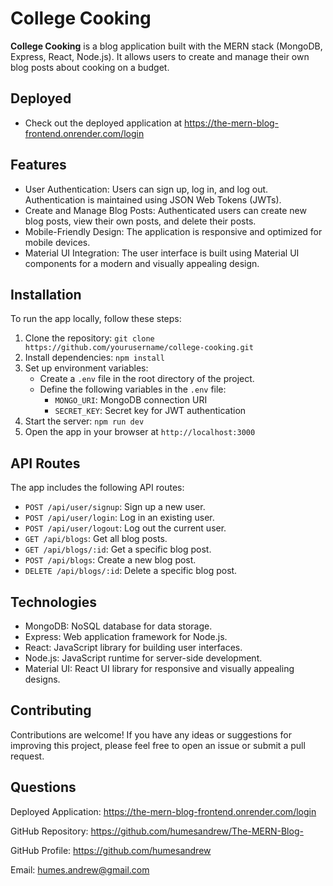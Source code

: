 # College Cooking

**College Cooking** is a blog application built with the MERN stack (MongoDB, Express, React, Node.js). It allows users to create and manage their own blog posts about cooking on a budget.

## Deployed
- Check out the deployed application at https://the-mern-blog-frontend.onrender.com/login

## Features

- User Authentication: Users can sign up, log in, and log out. Authentication is maintained using JSON Web Tokens (JWTs). 
- Create and Manage Blog Posts: Authenticated users can create new blog posts, view their own posts, and delete their posts.
- Mobile-Friendly Design: The application is responsive and optimized for mobile devices.
- Material UI Integration: The user interface is built using Material UI components for a modern and visually appealing design.

## Installation

To run the app locally, follow these steps:

1. Clone the repository: `git clone https://github.com/yourusername/college-cooking.git`
2. Install dependencies: `npm install`
3. Set up environment variables:
   - Create a `.env` file in the root directory of the project.
   - Define the following variables in the `.env` file:
     - `MONGO_URI`: MongoDB connection URI
     - `SECRET_KEY`: Secret key for JWT authentication
4. Start the server: `npm run dev`
5. Open the app in your browser at `http://localhost:3000`

## API Routes

The app includes the following API routes:

- `POST /api/user/signup`: Sign up a new user.
- `POST /api/user/login`: Log in an existing user.
- `POST /api/user/logout`: Log out the current user.
- `GET /api/blogs`: Get all blog posts.
- `GET /api/blogs/:id`: Get a specific blog post.
- `POST /api/blogs`: Create a new blog post.
- `DELETE /api/blogs/:id`: Delete a specific blog post.

## Technologies

- MongoDB: NoSQL database for data storage.
- Express: Web application framework for Node.js.
- React: JavaScript library for building user interfaces.
- Node.js: JavaScript runtime for server-side development.
- Material UI: React UI library for responsive and visually appealing designs.

## Contributing

Contributions are welcome! If you have any ideas or suggestions for improving this project, please feel free to open an issue or submit a pull request.

## Questions

Deployed Application: https://the-mern-blog-frontend.onrender.com/login

GitHub Repository: https://github.com/humesandrew/The-MERN-Blog-

GitHub Profile: https://github.com/humesandrew

Email: humes.andrew@gmail.com
